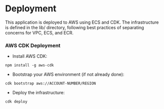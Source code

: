 # Deployment

This application is deployed to AWS using ECS and CDK. The infrastructure is defined in the lib/ directory, following best practices of separating concerns for VPC, ECS, and ECR.

### AWS CDK Deployment

- Install AWS CDK:

```
npm install -g aws-cdk
```

- Bootstrap your AWS environment (if not already done):

```
cdk bootstrap aws://ACCOUNT-NUMBER/REGION
```

- Deploy the infrastructure:


```
cdk deploy
```